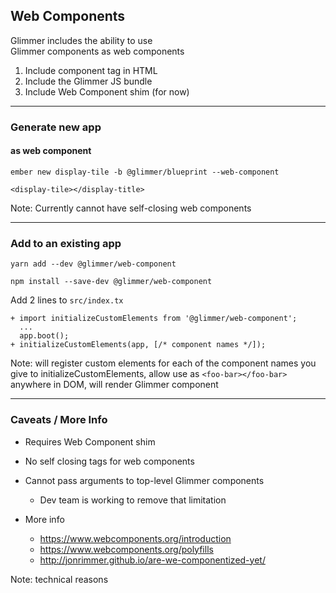 ## Web Components

Glimmer includes the ability to use<br>Glimmer components as web components

1. Include component tag in HTML
2. Include the Glimmer JS bundle
3. Include Web Component shim (for now)

----

### Generate new app
#### as web component

```
ember new display-tile -b @glimmer/blueprint --web-component
```

```
<display-tile></display-title>
```

Note:
Currently cannot have self-closing web components

----

### Add to an existing app

```
yarn add --dev @glimmer/web-component
```
```
npm install --save-dev @glimmer/web-component
```

Add 2 lines to `src/index.tx`
```
+ import initializeCustomElements from '@glimmer/web-component';
  ...
  app.boot();
+ initializeCustomElements(app, [/* component names */]);
```

Note:
will register custom elements for each of the component names you give to initializeCustomElements,
allow use as `<foo-bar></foo-bar>` anywhere in DOM, will render Glimmer component

----

### Caveats / More Info

- Requires Web Component shim
- No self closing tags for web components
- Cannot pass arguments to top-level Glimmer components
  - Dev team is working to remove that limitation

- More info
  - https://www.webcomponents.org/introduction
  - https://www.webcomponents.org/polyfills
  - http://jonrimmer.github.io/are-we-componentized-yet/
  
Note:
technical reasons

